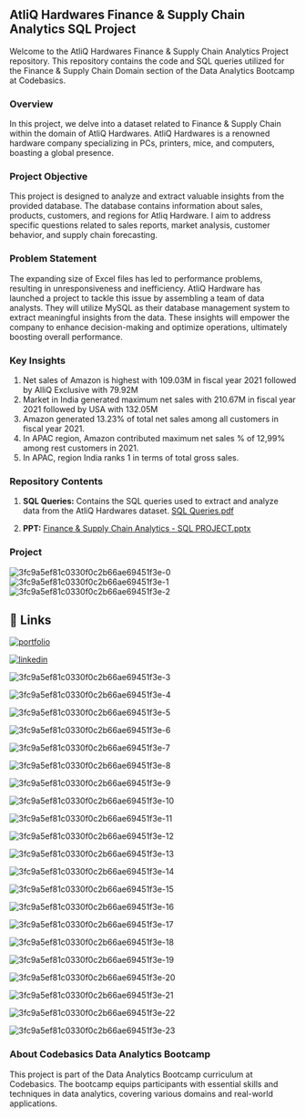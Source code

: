 ## AtliQ Hardwares Finance & Supply Chain Analytics SQL Project

Welcome to the AtliQ Hardwares Finance & Supply Chain Analytics Project repository. This repository contains the code and SQL queries utilized for the Finance & Supply Chain Domain section of the Data Analytics Bootcamp at Codebasics.


### Overview

In this project, we delve into a dataset related to Finance & Supply Chain within the domain of AtliQ Hardwares. AtliQ Hardwares is a renowned hardware company specializing in PCs, printers, mice, and computers, boasting a global presence. 

### Project Objective

This project is designed to analyze and extract valuable insights from the provided database. The database contains information about sales, products, customers, and regions for Atliq Hardware. I aim to address specific questions related to sales reports, market analysis, customer behavior, and supply chain forecasting.


### Problem Statement

The expanding size of Excel files has led to performance problems, resulting in unresponsiveness and inefficiency. AtliQ Hardware has launched a project to tackle this issue by assembling a team of data analysts. They will utilize MySQL as their database management system to extract meaningful insights from the data. These insights will empower the company to enhance decision-making and optimize operations, ultimately boosting overall performance.


### Key Insights

1. Net sales of Amazon is highest with 109.03M in fiscal year 2021 followed by AlliQ Exclusive with 79.92M
2. Market in India generated maximum net sales with 210.67M in fiscal year 2021 followed by USA with 132.05M
3. Amazon generated 13.23% of total net sales among all customers in fiscal year 2021.
4. In APAC region, Amazon contributed maximum net sales % of 12,99% among rest customers in 2021.
5. In APAC, region India ranks 1 in terms of total gross sales.


### Repository Contents

1. **SQL Queries:** Contains the SQL queries used to extract and analyze data from the AtliQ Hardwares dataset. [SQL Queries.pdf](https://github.com/YatinLokhande/SQl---Finance-Supply-Chain-Analytics/files/15214487/SQL.Queries.pdf)

2. **PPT:**  [Finance  & Supply Chain Analytics - SQL PROJECT.pptx](https://github.com/YatinLokhande/SQl---Finance-Supply-Chain-Analytics/files/15214488/Finance.Supply.Chain.Analytics.-.SQL.PROJECT.pptx)


### Project

![3fc9a5ef81c0330f0c2b66ae69451f3e-0](https://github.com/YatinLokhande/SQl---Finance-Supply-Chain-Analytics/assets/159231905/0a3a2fca-f6ae-4a23-b466-7de251052972)
![3fc9a5ef81c0330f0c2b66ae69451f3e-1](https://github.com/YatinLokhande/SQl---Finance-Supply-Chain-Analytics/assets/159231905/ca9a504b-3515-4052-9707-ad77539cac04)
![3fc9a5ef81c0330f0c2b66ae69451f3e-2](https://github.com/YatinLokhande/SQl---Finance-Supply-Chain-Analytics/assets/159231905/6e00ae8f-044e-4868-a45c-bf8e9127e0c9)




## 🔗 Links
[![portfolio](https://img.shields.io/badge/my_portfolio-000?style=for-the-badge&logo=ko-fi&logoColor=white)](https://codebasics.io/portfolio/Yatin-Govinda-Lokhande)

[![linkedin](https://img.shields.io/badge/linkedin-0A66C2?style=for-the-badge&logo=linkedin&logoColor=white)](https://www.linkedin.com/in/yatinlokhande/)

![3fc9a5ef81c0330f0c2b66ae69451f3e-3](https://github.com/YatinLokhande/SQl---Finance-Supply-Chain-Analytics/assets/159231905/bfb7410a-5923-4733-85cf-4a40b25e1ce6)

![3fc9a5ef81c0330f0c2b66ae69451f3e-4](https://github.com/YatinLokhande/SQl---Finance-Supply-Chain-Analytics/assets/159231905/63954b50-5798-45f7-b895-facf00875a41)

![3fc9a5ef81c0330f0c2b66ae69451f3e-5](https://github.com/YatinLokhande/SQl---Finance-Supply-Chain-Analytics/assets/159231905/2c6e93e9-bf09-4c4d-94ea-31f539ea9afe)

![3fc9a5ef81c0330f0c2b66ae69451f3e-6](https://github.com/YatinLokhande/SQl---Finance-Supply-Chain-Analytics/assets/159231905/c7ee35eb-c2af-4c8e-b89b-e6449d260c08)

![3fc9a5ef81c0330f0c2b66ae69451f3e-7](https://github.com/YatinLokhande/SQl---Finance-Supply-Chain-Analytics/assets/159231905/f29086d0-2b96-45de-b374-0e1fe9ba113c)

![3fc9a5ef81c0330f0c2b66ae69451f3e-8](https://github.com/YatinLokhande/SQl---Finance-Supply-Chain-Analytics/assets/159231905/fa55f460-5f6b-44eb-b2fc-6613c3e1447d)

![3fc9a5ef81c0330f0c2b66ae69451f3e-9](https://github.com/YatinLokhande/SQl---Finance-Supply-Chain-Analytics/assets/159231905/cce2951b-2441-4a14-80cc-e7eb705a802e)

![3fc9a5ef81c0330f0c2b66ae69451f3e-10](https://github.com/YatinLokhande/SQl---Finance-Supply-Chain-Analytics/assets/159231905/5c1e57fd-2e1e-4329-bea0-0e0aa5f7e97b)

![3fc9a5ef81c0330f0c2b66ae69451f3e-11](https://github.com/YatinLokhande/SQl---Finance-Supply-Chain-Analytics/assets/159231905/ba797181-b99b-41f9-8243-943bd3d5bb87)


![3fc9a5ef81c0330f0c2b66ae69451f3e-12](https://github.com/YatinLokhande/SQl---Finance-Supply-Chain-Analytics/assets/159231905/120e76fd-4553-42e1-a5b7-795010ef9cae)

![3fc9a5ef81c0330f0c2b66ae69451f3e-13](https://github.com/YatinLokhande/SQl---Finance-Supply-Chain-Analytics/assets/159231905/2dac4f7d-ef1b-46ea-b8f2-6394c8a97a04)

![3fc9a5ef81c0330f0c2b66ae69451f3e-14](https://github.com/YatinLokhande/SQl---Finance-Supply-Chain-Analytics/assets/159231905/389b00fa-9c32-4936-bcaf-82aa937e180d)

![3fc9a5ef81c0330f0c2b66ae69451f3e-15](https://github.com/YatinLokhande/SQl---Finance-Supply-Chain-Analytics/assets/159231905/e79eacce-e09a-434b-b2e3-f7020372e004)

![3fc9a5ef81c0330f0c2b66ae69451f3e-16](https://github.com/YatinLokhande/SQl---Finance-Supply-Chain-Analytics/assets/159231905/41f48b9a-9dcc-43b8-ba47-770c3383f19b)

![3fc9a5ef81c0330f0c2b66ae69451f3e-17](https://github.com/YatinLokhande/SQl---Finance-Supply-Chain-Analytics/assets/159231905/6a5478d5-280e-4d8d-9063-cdd360b4002e)


![3fc9a5ef81c0330f0c2b66ae69451f3e-18](https://github.com/YatinLokhande/SQl---Finance-Supply-Chain-Analytics/assets/159231905/73c8fa34-4cd1-4c15-ba20-7af25fa059c2)

![3fc9a5ef81c0330f0c2b66ae69451f3e-19](https://github.com/YatinLokhande/SQl---Finance-Supply-Chain-Analytics/assets/159231905/2d7c8cf9-4991-425f-8804-28b6ceca73b1)

![3fc9a5ef81c0330f0c2b66ae69451f3e-20](https://github.com/YatinLokhande/SQl---Finance-Supply-Chain-Analytics/assets/159231905/867c15f4-97c3-45ff-aba1-a78efbea3ea0)

![3fc9a5ef81c0330f0c2b66ae69451f3e-21](https://github.com/YatinLokhande/SQl---Finance-Supply-Chain-Analytics/assets/159231905/73b2292c-40db-496a-a916-60a733415d40)

![3fc9a5ef81c0330f0c2b66ae69451f3e-22](https://github.com/YatinLokhande/SQl---Finance-Supply-Chain-Analytics/assets/159231905/149ee76e-1661-4750-872c-102ea4d7663e)

![3fc9a5ef81c0330f0c2b66ae69451f3e-23](https://github.com/YatinLokhande/SQl---Finance-Supply-Chain-Analytics/assets/159231905/be4d4f12-55ac-49ee-a06d-128ebd1d0b74)





### About Codebasics Data Analytics Bootcamp

This project is part of the Data Analytics Bootcamp curriculum at Codebasics. The bootcamp equips participants with essential skills and techniques in data analytics, covering various domains and real-world applications.

